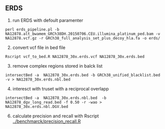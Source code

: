 ## ERDS 

1) run ERDS with defoult paramenter 

``` {r}
perl erds_pipeline.pl -b NA12878.alt_bwamem_GRCh38DH.20150706.CEU.illumina_platinum_ped.bam -v NA12878.vcf.gz -r GRCh38_full_analysis_set_plus_decoy_hla.fa -o erds/

```


2) convert vcf file in bed file 

``` {r}
Rscript vcf_to_bed.R NA12878_30x.erds.vcf NA12878_30x.erds.bed
``` 

3) remove complex regions stored in balck list 

``` {r}
intersectBed -a  NA12878_30x.erds.bed -b GRCh38_unified_blacklist.bed -v > NA12878_30x.erds.nbl.bed 

``` 

4) interesct with truset with a reciprocal overlapp 

``` {r}
intersectBed -a  NA12878_30x.erds.nbl.bed  -b NA12878_dgv_long_read.bed -f 0.50 -r -wao > NA12878_30x.erds.nbl.DGV.bed 

``` 


6) calculate precision and recall with Rscript [../benchmarck/precision_recall.R](https://github.com/Manuelaio/sv_benchmark/blob/main/benchmark/precision_recall.R)
